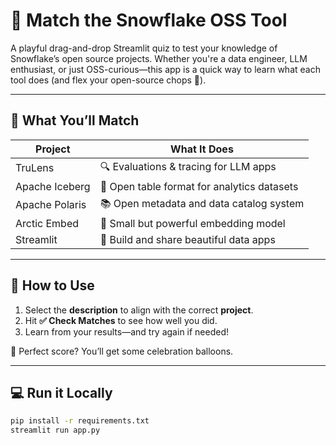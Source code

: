 # 🧩 Match the Snowflake OSS Tool

A playful drag-and-drop Streamlit quiz to test your knowledge of Snowflake’s open source projects. Whether you're a data engineer, LLM enthusiast, or just OSS-curious—this app is a quick way to learn what each tool does (and flex your open-source chops 💪).

---

## 🔧 What You’ll Match

| Project         | What It Does                                     |
|-----------------|--------------------------------------------------|
| TruLens         | 🔍 Evaluations & tracing for LLM apps            |
| Apache Iceberg  | 🧊 Open table format for analytics datasets       |
| Apache Polaris  | 📚 Open metadata and data catalog system         |
| Arctic Embed    | 🧠 Small but powerful embedding model            |
| Streamlit       | 📱 Build and share beautiful data apps           |

---

## 🚀 How to Use

1. Select the **description** to align with the correct **project**.
2. Hit **✅ Check Matches** to see how well you did.
3. Learn from your results—and try again if needed!

🎉 Perfect score? You’ll get some celebration balloons.

---

## 💻 Run it Locally

```bash
pip install -r requirements.txt
streamlit run app.py
